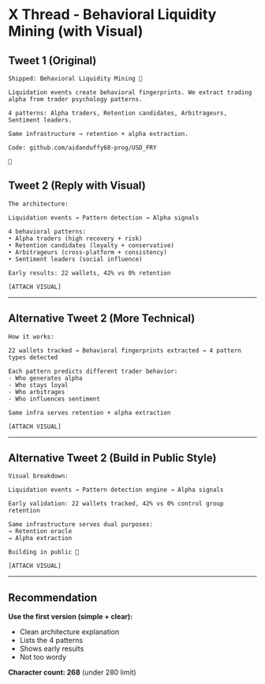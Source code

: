 # X Thread - Behavioral Liquidity Mining (with Visual)

## Tweet 1 (Original)
```
Shipped: Behavioral Liquidity Mining 🧠

Liquidation events create behavioral fingerprints. We extract trading alpha from trader psychology patterns.

4 patterns: Alpha traders, Retention candidates, Arbitrageurs, Sentiment leaders.

Same infrastructure → retention + alpha extraction.

Code: github.com/aidanduffy68-prog/USD_FRY

🍟
```

## Tweet 2 (Reply with Visual)
```
The architecture:

Liquidation events → Pattern detection → Alpha signals

4 behavioral patterns:
• Alpha traders (high recovery + risk)
• Retention candidates (loyalty + conservative)
• Arbitrageurs (cross-platform + consistency)
• Sentiment leaders (social influence)

Early results: 22 wallets, 42% vs 0% retention

[ATTACH VISUAL]
```

---

## Alternative Tweet 2 (More Technical)
```
How it works:

22 wallets tracked → Behavioral fingerprints extracted → 4 pattern types detected

Each pattern predicts different trader behavior:
- Who generates alpha
- Who stays loyal
- Who arbitrages
- Who influences sentiment

Same infra serves retention + alpha extraction

[ATTACH VISUAL]
```

---

## Alternative Tweet 2 (Build in Public Style)
```
Visual breakdown:

Liquidation events → Pattern detection engine → Alpha signals

Early validation: 22 wallets tracked, 42% vs 0% control group retention

Same infrastructure serves dual purposes:
→ Retention oracle
→ Alpha extraction

Building in public 🍟

[ATTACH VISUAL]
```

---

## Recommendation

**Use the first version (simple + clear):**
- Clean architecture explanation
- Lists the 4 patterns
- Shows early results
- Not too wordy

**Character count: 268** (under 280 limit)

